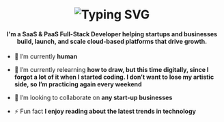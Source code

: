 <h1 align="center" href="https://git.io/typing-svg" ><img src="https://readme-typing-svg.demolab.com?font=Fira+Code&weight=700&size=25&pause=1000&center=true&width=435&lines=Hi+%F0%9F%91%8B%2C+I'm+Allen+Spayne" alt="Typing SVG" /></h1>
<h4 align="center">I'm a SaaS & PaaS Full-Stack Developer helping startups and businesses build, launch, and scale cloud-based platforms that drive growth.</h4>

- 🔭 I’m currently **human**

- 🌱 I’m currently relearning **how to draw, but this time digitally, since I forgot a lot of it when I started coding. I don’t want to lose my artistic side, so I’m practicing again every weekend**

- 👯 I’m looking to collaborate on **any start-up businesses**

- ⚡ Fun fact **I enjoy reading about the latest trends in technology**
